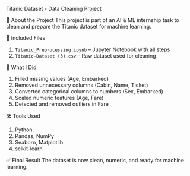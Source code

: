 Titanic Dataset - Data Cleaning Project

📌 About the Project
This project is part of an AI & ML internship task to clean and prepare the Titanic dataset for machine learning.

📂 Included Files
1. `Titanic_Preprocessing.ipynb` – Jupyter Notebook with all steps
2. `Titanic-Dataset (3).csv` – Raw dataset used for cleaning

🔧 What I Did
1. Filled missing values (Age, Embarked)
2. Removed unnecessary columns (Cabin, Name, Ticket)
3. Converted categorical columns to numbers (Sex, Embarked)
4. Scaled numeric features (Age, Fare)
5. Detected and removed outliers in Fare

🛠 Tools Used
1. Python
2. Pandas, NumPy
3. Seaborn, Matplotlib
4. scikit-learn

✅ Final Result
The dataset is now clean, numeric, and ready for machine learning.

